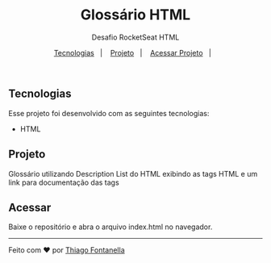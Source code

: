 <h1 align="center"> Glossário HTML </h1>

<p align="center">Desafio RocketSeat HTML</p>

<p align="center">
  <a href="#-tecnologias">Tecnologias</a>&nbsp;&nbsp;&nbsp;|&nbsp;&nbsp;&nbsp;
  <a href="#-projeto">Projeto</a>&nbsp;&nbsp;&nbsp;|&nbsp;&nbsp;&nbsp;
  <a href="#-acessar">Acessar Projeto</a>&nbsp;&nbsp;&nbsp;|&nbsp;&nbsp;&nbsp;
</p>

<br>

## Tecnologias

Esse projeto foi desenvolvido com as seguintes tecnologias:

- HTML

## Projeto

Glossário utilizando Description List do HTML exibindo as tags HTML e um link para documentação das tags 

## Acessar

Baixe o repositório e abra o arquivo index.html no navegador.

---

Feito com ♥ por
<a href="https://linkedin.com/in/thiagofontanella">Thiago Fontanella</a>
